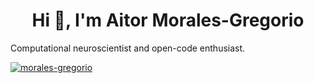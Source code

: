 <h1 align="center">Hi 👋, I'm Aitor Morales-Gregorio</h1>

Computational neuroscientist and open-code enthusiast.

<p align="left"> <a href="https://github.com/ryo-ma/github-profile-trophy"><img src="https://github-profile-trophy.vercel.app/?username=morales-gregorio" alt="morales-gregorio" /></a> </p>

<!--
**morales-gregorio/morales-gregorio** is a ✨ _special_ ✨ repository because its `README.md` (this file) appears on your GitHub profile.

Here are some ideas to get you started:

- 🔭 I’m currently working on ...
- 🌱 I’m currently learning ...
- 👯 I’m looking to collaborate on ...
- 🤔 I’m looking for help with ...
- 💬 Ask me about ...
- 📫 How to reach me: ...
- 😄 Pronouns: ...
- ⚡ Fun fact: ...
-->
